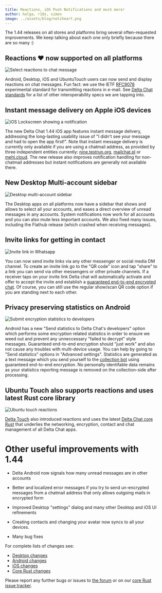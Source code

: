 ```yaml
---
title: Reactions, iOS Push Notifications and much more!
author: holga, r10s, simon
image: ../assets/blog/notiheart.png
---
```


The 1.44 releases on all stores and platforms bring
several often-requested improvements.
We keep talking about each one only briefly because there are so many :) 

## Reactions ❤️  now supported on all platforms 

![Select reactions to chat message](../assets/blog/desktop-reactions.png)

Android, Desktop, iOS and UbuntuTouch users can now send 
and display reactions on chat messages. 
Fun fact: we use the IETF [RFC9078](https://www.ietf.org/rfc/rfc9078.html) 
experimental standard for transmitting reactions in e-mail. 
See [Delta Chat standards](https://github.com/deltachat/deltachat-core-rust/blob/main/standards.md)
for a list of other interoperability specs we are tapping into. 


## Instant message delivery on Apple iOS devices

![iOS Lockscreen showing a notification](../assets/blog/2024-03-you-have-new-messages.jpg)

The new Delta Chat 1.44 iOS app features instant message delivery,
addressing the long-lasting usability issue of 
"I didn't see your message and had to open the app first!".
Note that instant message delivery is currently 
only available if you are using a chatmail address,
as provided by three independent entities currently: 
[nine.testrun.org](https://nine.testrun.org),
[mailchat.pl](https://mailchat.pl) or [mehl.cloud](https://mehl.cloud).
The new release also improves notification handling for non-chatmail addresses
but instant notifications are generally not available there. 


## New Desktop Multi-account sidebar

![Desktop multi-account sidebar](../assets/blog/desktop-sidebar.jpg)

The Desktop apps on all platforms now have a sidebar
that shows and allows to select all your accounts,
and eases a direct overview of unread messages in any accounts. 
System notifications now work for all accounts and you can also mute less important accounts.
We also fixed many issues, including the Flathub release (which crashed when receiving messages).

## Invite links for getting in contact 

![Invite link in Whatsapp](../assets/blog/desktop-invite-link-show.jpg)

You can now send invite links via any other messenger 
or social media DM channel. 
To create an invite link go to the "QR code" icon 
and tap "share" to a link you can send via other messengers
or other private channels.
If a receiver taps on your invite link Delta chat will automatically activate
and offer to accept the invite and establish 
a [guaranteed end-to-end encrypted chat](https://delta.chat/en/2023-11-23-jumbo-42). 
Of course, you can still use the regular show/scan QR code option
if you are standing next to each other. 

## Privacy preserving statistics on Android 

![Submit encryption statistics to developers](../assets/blog/self-reporting-statistics.jpg)

Android has a new "Send statistics to Delta Chat's developers" option
which performs some encryption related statistics in order to ensure
we weed out and prevent any unneccessary "failed to decrypt" style messages. 
Guaranteed end-to-end encryption should "just work" 
and also not cause any troubles with multi-device usage. 
You can help by going to "Send statistics" options in "Advanced settings". 
Statistics are generated as a text message which you send yourself 
to the [collection bot](https://github.com/deltachat/self_reporting_bot/blob/main/self_reporting_bot.py) using guaranteed end-to-end encryption. 
No personally identifable data remains as your statistics reporting message 
is removed on the collection-side after processing. 

## Ubuntu Touch also supports reactions and uses latest Rust core library

![Ubuntu touch reactions](../assets/blog/2024-03-11-deltatouch-reactions.png)

[Delta Touch](https://delta.chat/en/2023-07-02-deltatouch) also introduced 
reactions and uses the latest [Delta Chat core Rust](https://github.com/deltachat/deltachat-core-rust/) that underlies the networking, encryption, contact and chat management 
of all Delta Chat apps. 

# Other useful improvements with 1.44 
 
- Delta Android now signals how many unread messages are in other accounts 

- Better and localized error messages if you try to send un-encrypted
  messages from a chatmail address that only allows outgoing mails in
  encrypted form

- Improved Desktop "settings" dialog and many other Desktop and iOS UI refinements 

- Creating contacts and changing your avatar now syncs to all your devices. 

- Many bug fixes 

For complete lists of changes see: 

- [Desktop changes](https://github.com/deltachat/deltachat-desktop/blob/master/CHANGELOG.md) 
- [Android changes](https://github.com/deltachat/deltachat-android/blob/master/CHANGELOG.md) 
- [iOS changes](https://github.com/deltachat/deltachat-ios/blob/master/CHANGELOG.md) 
- [Core Rust changes](https://github.com/deltachat/deltachat-core-rust/blob/main/CHANGELOG.md) 

Please report any further bugs or issues to [the forum](https://support.delta.chat) 
or on our [core Rust issue tracker](https://github.com/deltachat/deltachat-core-rust/issues).

